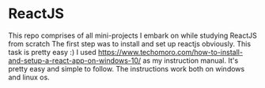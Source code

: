 # ReactJS
This repo comprises of all mini-projects I embark on while studying ReactJS from scratch
The first step was to install and set up reactjs obviously. This task is pretty easy :)
I used https://www.techomoro.com/how-to-install-and-setup-a-react-app-on-windows-10/ as my instruction manual. It's pretty easy and simple to follow. The instructions work both on windows and linux os.
